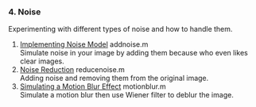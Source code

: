 ### 4. Noise
Experimenting with different types of noise and how to handle them.

1. [Implementing Noise Model](../4.%20Noise/addnoise.m) addnoise.m  
    Simulate noise in your image by adding them because who even likes clear images.
2. [Noise Reduction](../4.%20Noise/reducenoise.m) reducenoise.m  
    Adding noise and removing them from the original image.
3. [Simulating a Motion Blur Effect](../4.%20Noise/motionblur.m) motionblur.m  
    Simulate a motion blur then use Wiener filter to deblur the image.